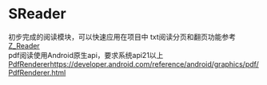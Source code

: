 # SReader
初步完成的阅读模块，可以快速应用在项目中
txt阅读分页和翻页功能参考[Z_Reader](https://github.com/nilbounds/Z_Reader)  
pdf阅读使用Android原生api，要求系统api21以上[PdfRenderer]()https://developer.android.com/reference/android/graphics/pdf/PdfRenderer.html
